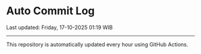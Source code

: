 # Auto Commit Log

Last updated: Friday, 17-10-2025 01:19 WIB

---

This repository is automatically updated every hour using GitHub Actions.
